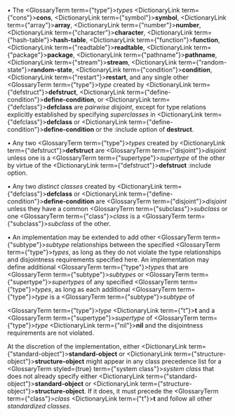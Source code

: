  



*•* The <GlossaryTerm  term={"type"}><i>types</i></GlossaryTerm> <DictionaryLink  term={"cons"}><b>cons</b></DictionaryLink>, <DictionaryLink  term={"symbol"}><b>symbol</b></DictionaryLink>, <DictionaryLink  term={"array"}><b>array</b></DictionaryLink>, <DictionaryLink  term={"number"}><b>number</b></DictionaryLink>, <DictionaryLink  term={"character"}><b>character</b></DictionaryLink>, <DictionaryLink  term={"hash-table"}><b>hash-table</b></DictionaryLink>, <DictionaryLink  term={"function"}><b>function</b></DictionaryLink>, <DictionaryLink  term={"readtable"}><b>readtable</b></DictionaryLink>, <DictionaryLink  term={"package"}><b>package</b></DictionaryLink>, <DictionaryLink  term={"pathname"}><b>pathname</b></DictionaryLink>, <DictionaryLink  term={"stream"}><b>stream</b></DictionaryLink>, <DictionaryLink  term={"random-state"}><b>random-state</b></DictionaryLink>, <DictionaryLink  term={"condition"}><b>condition</b></DictionaryLink>, <DictionaryLink  term={"restart"}><b>restart</b></DictionaryLink>, and any single other <GlossaryTerm  term={"type"}><i>type</i></GlossaryTerm> created by <DictionaryLink  term={"defstruct"}><b>defstruct</b></DictionaryLink>, <DictionaryLink  term={"define-condition"}><b>define-condition</b></DictionaryLink>, or <DictionaryLink  term={"defclass"}><b>defclass</b></DictionaryLink> are *pairwise disjoint*, except for type relations explicitly established by specifying *superclasses* in <DictionaryLink  term={"defclass"}><b>defclass</b></DictionaryLink> or <DictionaryLink  term={"define-condition"}><b>define-condition</b></DictionaryLink> or the :include option of **destruct**. 



*•* Any two <GlossaryTerm  term={"type"}><i>types</i></GlossaryTerm> created by <DictionaryLink  term={"defstruct"}><b>defstruct</b></DictionaryLink> are <GlossaryTerm  term={"disjoint"}><i>disjoint</i></GlossaryTerm> unless one is a <GlossaryTerm  term={"supertype"}><i>supertype</i></GlossaryTerm> of the other by virtue of the <DictionaryLink  term={"defstruct"}><b>defstruct</b></DictionaryLink> :include option. 



*•* Any two *distinct classes* created by <DictionaryLink  term={"defclass"}><b>defclass</b></DictionaryLink> or <DictionaryLink  term={"define-condition"}><b>define-condition</b></DictionaryLink> are <GlossaryTerm  term={"disjoint"}><i>disjoint</i></GlossaryTerm> unless they have a common <GlossaryTerm  term={"subclass"}><i>subclass</i></GlossaryTerm> or one <GlossaryTerm  term={"class"}><i>class</i></GlossaryTerm> is a <GlossaryTerm  term={"subclass"}><i>subclass</i></GlossaryTerm> of the other. 



*•* An implementation may be extended to add other <GlossaryTerm  term={"subtype"}><i>subtype</i></GlossaryTerm> relationships between the specified <GlossaryTerm  term={"type"}><i>types</i></GlossaryTerm>, as long as they do not violate the type relationships and disjointness requirements specified here. An implementation may define additional <GlossaryTerm  term={"type"}><i>types</i></GlossaryTerm> that are <GlossaryTerm  term={"subtype"}><i>subtypes</i></GlossaryTerm> or <GlossaryTerm  term={"supertype"}><i>supertypes</i></GlossaryTerm> of any specified <GlossaryTerm  term={"type"}><i>types</i></GlossaryTerm>, as long as each additional <GlossaryTerm  term={"type"}><i>type</i></GlossaryTerm> is a <GlossaryTerm  term={"subtype"}><i>subtype</i></GlossaryTerm> of 



<GlossaryTerm  term={"type"}><i>type</i></GlossaryTerm> <DictionaryLink  term={"t"}><b>t</b></DictionaryLink> and a <GlossaryTerm  term={"supertype"}><i>supertype</i></GlossaryTerm> of <GlossaryTerm  term={"type"}><i>type</i></GlossaryTerm> <DictionaryLink  term={"nil"}><b>nil</b></DictionaryLink> and the disjointness requirements are not violated. 











At the discretion of the implementation, either <DictionaryLink  term={"standard-object"}><b>standard-object</b></DictionaryLink> or <DictionaryLink  term={"structure-object"}><b>structure-object</b></DictionaryLink> might appear in any class precedence list for a <GlossaryTerm styled={true} term={"system class"}><i>system class</i></GlossaryTerm> that does not already specify either <DictionaryLink  term={"standard-object"}><b>standard-object</b></DictionaryLink> or <DictionaryLink  term={"structure-object"}><b>structure-object</b></DictionaryLink>. If it does, it must precede the <GlossaryTerm  term={"class"}><i>class</i></GlossaryTerm> <DictionaryLink  term={"t"}><b>t</b></DictionaryLink> and follow all other *standardized classes*. 




